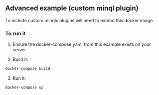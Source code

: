 ## Advanced example (custom minql plugin)

To include custom minqlx plugins will need to extend this docker image.


### To run it 

1. Ensure the docker-compose.yaml from this example exists on your server.

2. Build it:

```bash
docker-compose build
```

3. Run it:

```bash
docker-compose up
```

